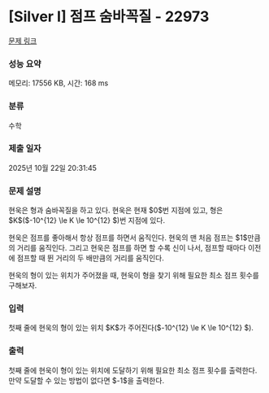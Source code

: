 # [Silver I] 점프 숨바꼭질 - 22973 

[문제 링크](https://www.acmicpc.net/problem/22973) 

### 성능 요약

메모리: 17556 KB, 시간: 168 ms

### 분류

수학

### 제출 일자

2025년 10월 22일 20:31:45

### 문제 설명

<p>현욱은 형과 숨바꼭질을 하고 있다. 현욱은 현재 $0$번 지점에 있고, 형은 $K$($-10^{12} \le K \le 10^{12} $)번 지점에 있다.</p>

<p>현욱은 점프를 좋아해서 항상 점프를 하면서 움직인다. 현욱의 맨 처음 점프는 $1$만큼의 거리를 움직인다. 그리고 현욱은 점프를 하면 할 수록 신이 나서, 점프할 때마다 이전에 점프할 때 뛴 거리의 두 배만큼의 거리를 움직인다.</p>

<p>현욱의 형이 있는 위치가 주어졌을 때, 현욱이 형을 찾기 위해 필요한 최소 점프 횟수를 구해보자.</p>

### 입력 

 <p>첫째 줄에 현욱의 형이 있는 위치 $K$가 주어진다($-10^{12} \le K \le 10^{12} $).</p>

### 출력 

 <p>첫째 줄에 현욱이 형이 있는 위치에 도달하기 위해 필요한 최소 점프 횟수를 출력한다. 만약 도달할 수 있는 방법이 없다면 $-1$을 출력한다.</p>

